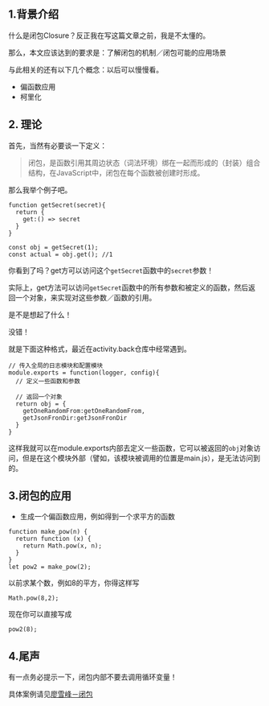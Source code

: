 ## 1.背景介绍
什么是闭包Closure？反正我在写这篇文章之前，我是不太懂的。

那么，本文应该达到的要求是：了解闭包的机制／闭包可能的应用场景

与此相关的还有以下几个概念：以后可以慢慢看。
* 偏函数应用
* 柯里化

## 2.  理论

首先，当然有必要谈一下定义：
> 闭包，是函数引用其周边状态（词法环境）绑在一起而形成的（封装）组合结构，在JavaScript中，闭包在每个函数被创建时形成。

那么我举个例子吧。
```
function getSecret(secret){
  return {
    get:() => secret
  }
}

const obj = getSecret(1);
const actual = obj.get(); //1
```
你看到了吗？get方可以访问这个`getSecret`函数中的`secret`参数！  

实际上，get方法可以访问`getSecret`函数中的所有参数和被定义的函数，然后返回一个对象，来实现对这些参数／函数的引用。

是不是想起了什么！

没错！

就是下面这种格式，最近在activity.back仓库中经常遇到。
```
// 传入全局的日志模块和配置模块
module.exports = function(logger, config){
  // 定义一些函数和参数

  // 返回一个对象
  return obj = {
    getOneRandomFrom:getOneRandomFrom,
    getJsonFronDir:getJsonFronDir
  }
}
```
这样我就可以在module.exports内部去定义一些函数，它可以被返回的`obj`对象访问，但是在这个模块外部（譬如，该模块被调用的位置是main.js），是无法访问到的。

## 3.闭包的应用
* 生成一个偏函数应用，例如得到一个求平方的函数
```
function make_pow(n) {
  return function (x) {
    return Math.pow(x, n);
  }
}
let pow2 = make_pow(2);
```
以前求某个数，例如8的平方，你得这样写
```
Math.pow(8,2);
```
现在你可以直接写成
```
pow2(8);
```
## 4.尾声 


有一点务必提示一下，闭包内部不要去调用循环变量！

具体案例请见[廖雪峰－闭包](http://www.liaoxuefeng.com/wiki/001434446689867b27157e896e74d51a89c25cc8b43bdb3000/00143449934543461c9d5dfeeb848f5b72bd012e1113d15000)







